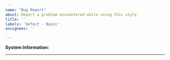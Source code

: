 ```yaml
---
name: "Bug Report"
about: Report a problem encountered while using this style
title: ''
labels: 'Defect - Basic'
assignees: ''

---
```


<b>System Information:</b>
  <!-- Go to "Help → View Debug Log" and copy all lines above the separation here! -->

  <!-- If you can't install Cockatrice to access that information, make
       sure to include your OS and the app version from the setup file here -->
_______________________________________________________________________________________

  <!-- Explain your issue in detail here! -->

